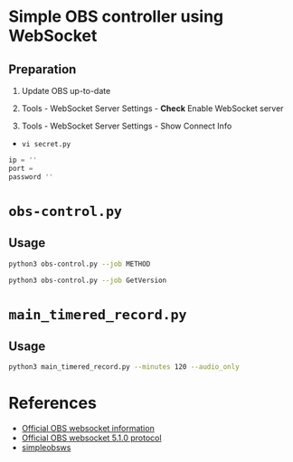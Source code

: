 # Simple OBS controller using WebSocket

## Preparation

1. Update OBS up-to-date

2. Tools - WebSocket Server Settings - **Check** Enable WebSocket server

3. Tools - WebSocket Server Settings - Show Connect Info

- `vi secret.py`

```python
ip = ''
port = 
password ''
```

# `obs-control.py`

## Usage

```bash
python3 obs-control.py --job METHOD
```

```bash
python3 obs-control.py --job GetVersion
```

# `main_timered_record.py`

## Usage

```bash
python3 main_timered_record.py --minutes 120 --audio_only
```

# References

- [Official OBS websocket information](https://github.com/obsproject/obs-websocket)
- [Official OBS websocket 5.1.0 protocol](https://github.com/obsproject/obs-websocket/blob/master/docs/generated/protocol.md)
- [simpleobsws](https://github.com/IRLToolkit/simpleobsws/tree/master)
